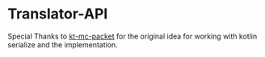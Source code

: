 # Translator-API


Special Thanks to [kt-mc-packet](https://github.com/DevSrSouza/kt-mc-packet) for the original idea for working with kotlin serialize and the implementation.
